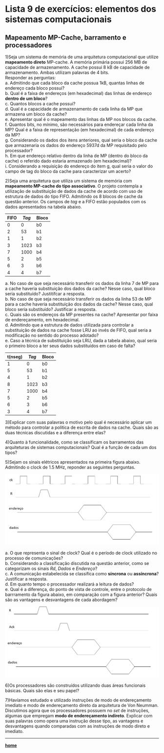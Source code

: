 # Lista 9 de exercícios: elementos dos sistemas computacionais
## Mapeamento MP-Cache, barramento e processadores

1)Seja um sistema de memória de uma arquitetura computacional que utilize **mapeamento direto** MP-cache. A memória primária possui 256 MB de capacidade de armazenamento. A cache possui 8 kB de capacidade de armazenamento. Ambas utilizam palavras de 4 bits.  
Responder as perguntas:  
a. Admitindo que cada bloco da cache possua 1kB, quantas linhas de endereço cada bloco possui?  
b. Qual é a faixa de endereços (em hexadecimal) das linhas de endereço **dentro de um bloco**?  
c. Quantos blocos a cache possui?  
d. Qual é a capacidade de armazenamento de cada linha da MP que armazena um bloco da cache?  
e. Apresentar qual é o mapeamento das linhas da MP nos blocos da cache.  
f. Quantos bits, no mínimo, são necessários para endereçar cada linha da MP? Qual é a faixa de representação (em hexadecimal) de cada endereço da MP?  
g. Considerando os dados dos itens anteriores, qual seria o bloco da cache que armazenaria os dados do endereço 5937d da MP requisitado pelo processador?  
h. Em que endereço relativo dentro da linha de MP (dentro do bloco da cache) o referido dado estaria armazenado (em hexadecimal)?  
i. Considerando a requisição do endereço do item g, qual seria o valor do campo de tag do bloco da cache para caracterizar um acerto?  

2)Seja uma arquitetura que utiliza um sistema de memória com **mapeamento MP-cache do tipo associativo**. O projeto contempla a utilização de substituição de dados da cache de acordo com uso de estrutura de dados do tipo FIFO. Admitindo os 8 blocos de cache da questão anterior.
Os campos de *tag* e a FIFO estão populados com os dados apresentados na tabela abaixo.  

| FIFO | *Tag* | Bloco |
| --- | ----- | ----- |
| 0 | 0 | b0 |
| 2 | 53 | b1 |
| 1 | 1 | b2 |
| 3 | 1023 | b3 |
| 7 | 1000 | b4 |
| 5 | 2 | b5 |
| 6 | 3 | b6 |
| 4 | 4 | b7 |

a. No caso de que seja necessário transferir os dados da linha 7 de MP para a cache haveria substituição dos dados da cache? Nesse caso, qual bloco seria substituído? Justitifcar a resposta.  
b. No caso de que seja necessário transferir os dados da linha 53 de MP para a cache haveria substituição dos dados da cache? Nesse caso, qual bloco seria substituído? Justificar a resposta.  
c. Quais são os endereços da MP presentes na cache? Apresentar por faixa de endereçamento, em hexadecimal.  
d. Admitindo que a estrutura de dados utilizada para controlar a substituição de dados na cache fosse LRU ao invés de FIFO, qual seria a modificação no sentido do processo adotado?  
e. Caso a técnica de substituição seja LRU, dada a tabela abaixo, qual seria o primeiro bloco a ter seus dados substituídos em caso de falta?


| t(nseg) | *Tag* | Bloco |
| --- | ----- | ----- |
| 1 | 0 | b0 |
| 5 | 53 | b1 |
| 4 | 1 | b2 |
| 8 | 1023 | b3 |
| 7 | 1000 | b4 |
| 5 | 2 | b5 |
| 6 | 3 | b6 |
| 3 | 4 | b7 |

3)Explicar com suas palavras o motivo pelo qual é necessário aplicar um método para controlar a política de escrita de dados na cache. Quais são as duas técnicas discutidas e a diferença entre elas?   

4)Quanto à funcionalidade, como se classificam os barramentos das arquiteturas de sistemas computacionais? Qual é a função de cada um dos tipos?   

5)Sejam os sinais elétricos apresentados na primeira figura abaixo. Admitindo o clock de 1.5 MHz, reponder as seguintes perguntas.  

![Diagrama de temporização 1](temporizador.png)

  a. O que representa o sinal de clock? Qual é o período de clock utilizado no processo de comunicações?  
  b. Considerando a classificação discutida na questão anterior, como se categorizam os sinais *Rd*, *Dados* e *Endereço*?  
  c. A comunicação estabelecida se classifica como **síncrona** ou **assíncrona**? Justificar a resposta.  
  d. Em quanto tempo o processador realizará a leitura de dados?  
  e. Qual é a diferença, do ponto de vista de controle, entre o protocolo de barrramento da figura abaixo, em comparação com a figura anterior? Quais são as vantagens e desvantagens de cada abordagem?  

![Diagrama de temporização 2](temporizador2.png)

6)Os processadores são construídos utilizando duas áreas funcionais básicas. Quais são elas e seu papel?   

7)Havíamos estudado e utilizado instruções de modo de endereçamento imediato e modo de endereçamento direto da arquitetura de Von Neumman.
Discutimos agora que os processadores possuem no *set* de instruções, algumas que empregam **modo de endereçamento indireto**.
Explicar com suas palavras como opera uma instrução desse tipo, as vantagens e desvantagens quando comparadas com as instruções de modo direto e imediato.

___
**[home](https://github.com/claytonjasilva/claytonjasilva.github.io/blob/main/arq_aulas.md)**  


